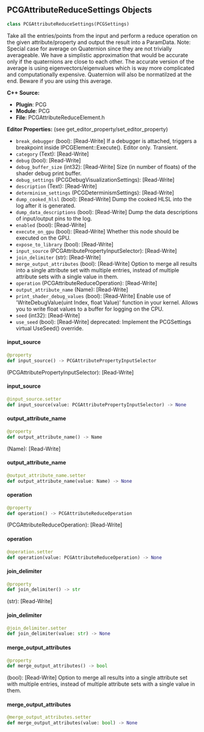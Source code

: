 ## PCGAttributeReduceSettings Objects

```python
class PCGAttributeReduceSettings(PCGSettings)
```

Take all the entries/points from the input and perform a reduce operation on the given attribute/property
and output the result into a ParamData.
Note: Special case for average on Quaternion since they are not trivially averageable. We have a simplistic approximation
that would be accurate only if the quaternions are close to each other. The accurate version of the average is using eigenvectors/eigenvalues
which is way more complicated and computationally expensive. Quaternion will also be normatilzed at the end. Beware if you are using this average.

**C++ Source:**

- **Plugin**: PCG
- **Module**: PCG
- **File**: PCGAttributeReduceElement.h

**Editor Properties:** (see get_editor_property/set_editor_property)

- ``break_debugger`` (bool):  [Read-Write] If a debugger is attached, triggers a breakpoint inside IPCGElement::Execute(). Editor only. Transient.
- ``category`` (Text):  [Read-Write]
- ``debug`` (bool):  [Read-Write]
- ``debug_buffer_size`` (int32):  [Read-Write] Size (in number of floats) of the shader debug print buffer.
- ``debug_settings`` (PCGDebugVisualizationSettings):  [Read-Write]
- ``description`` (Text):  [Read-Write]
- ``determinism_settings`` (PCGDeterminismSettings):  [Read-Write]
- ``dump_cooked_hlsl`` (bool):  [Read-Write] Dump the cooked HLSL into the log after it is generated.
- ``dump_data_descriptions`` (bool):  [Read-Write] Dump the data descriptions of input/output pins to the log.
- ``enabled`` (bool):  [Read-Write]
- ``execute_on_gpu`` (bool):  [Read-Write] Whether this node should be executed on the GPU.
- ``expose_to_library`` (bool):  [Read-Write]
- ``input_source`` (PCGAttributePropertyInputSelector):  [Read-Write]
- ``join_delimiter`` (str):  [Read-Write]
- ``merge_output_attributes`` (bool):  [Read-Write] Option to merge all results into a single attribute set with multiple entries, instead of multiple attribute sets with a single value in them.
- ``operation`` (PCGAttributeReduceOperation):  [Read-Write]
- ``output_attribute_name`` (Name):  [Read-Write]
- ``print_shader_debug_values`` (bool):  [Read-Write] Enable use of 'WriteDebugValue(uint Index, float Value)' function in your kernel. Allows you to write float values to a buffer for logging on the CPU.
- ``seed`` (int32):  [Read-Write]
- ``use_seed`` (bool):  [Read-Write]
  deprecated: Implement the PCGSettings virtual UseSeed() override.

<a id="unreal.PCGAttributeReduceSettings.input_source"></a>

#### input_source

```python
@property
def input_source() -> PCGAttributePropertyInputSelector
```

(PCGAttributePropertyInputSelector):  [Read-Write]

<a id="unreal.PCGAttributeReduceSettings.input_source"></a>

#### input_source

```python
@input_source.setter
def input_source(value: PCGAttributePropertyInputSelector) -> None
```

<a id="unreal.PCGAttributeReduceSettings.output_attribute_name"></a>

#### output_attribute_name

```python
@property
def output_attribute_name() -> Name
```

(Name):  [Read-Write]

<a id="unreal.PCGAttributeReduceSettings.output_attribute_name"></a>

#### output_attribute_name

```python
@output_attribute_name.setter
def output_attribute_name(value: Name) -> None
```

<a id="unreal.PCGAttributeReduceSettings.operation"></a>

#### operation

```python
@property
def operation() -> PCGAttributeReduceOperation
```

(PCGAttributeReduceOperation):  [Read-Write]

<a id="unreal.PCGAttributeReduceSettings.operation"></a>

#### operation

```python
@operation.setter
def operation(value: PCGAttributeReduceOperation) -> None
```

<a id="unreal.PCGAttributeReduceSettings.join_delimiter"></a>

#### join_delimiter

```python
@property
def join_delimiter() -> str
```

(str):  [Read-Write]

<a id="unreal.PCGAttributeReduceSettings.join_delimiter"></a>

#### join_delimiter

```python
@join_delimiter.setter
def join_delimiter(value: str) -> None
```

<a id="unreal.PCGAttributeReduceSettings.merge_output_attributes"></a>

#### merge_output_attributes

```python
@property
def merge_output_attributes() -> bool
```

(bool):  [Read-Write] Option to merge all results into a single attribute set with multiple entries, instead of multiple attribute sets with a single value in them.

<a id="unreal.PCGAttributeReduceSettings.merge_output_attributes"></a>

#### merge_output_attributes

```python
@merge_output_attributes.setter
def merge_output_attributes(value: bool) -> None
```

<a id="unreal.PCGAttributeSelectSettings"></a>